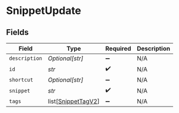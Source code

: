 # SnippetUpdate


## Fields

| Field                                                     | Type                                                      | Required                                                  | Description                                               |
| --------------------------------------------------------- | --------------------------------------------------------- | --------------------------------------------------------- | --------------------------------------------------------- |
| `description`                                             | *Optional[str]*                                           | :heavy_minus_sign:                                        | N/A                                                       |
| `id`                                                      | *str*                                                     | :heavy_check_mark:                                        | N/A                                                       |
| `shortcut`                                                | *Optional[str]*                                           | :heavy_minus_sign:                                        | N/A                                                       |
| `snippet`                                                 | *str*                                                     | :heavy_check_mark:                                        | N/A                                                       |
| `tags`                                                    | list[[SnippetTagV2](../../models/shared/snippettagv2.md)] | :heavy_minus_sign:                                        | N/A                                                       |